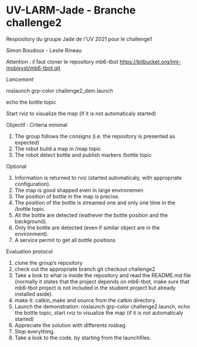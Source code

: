 # UV-LARM-Jade - Branche challenge2
Respository du groupe Jade de l'UV 2021 pour le challenge1

Simon Boudoux - Leslie Rineau

Attention : il faut cloner le repository mb6-tbot
https://bitbucket.org/imt-mobisyst/mb6-tbot.git

_Lancement_

roslaunch grp-color challenge2_dem.launch

echo the bottle topic

Start rviz to visualize the map (if it is not automaticaly started)

Objectif :
Criteria
minimal
1. The group follows the consigns (i.e. the repository is presented as expected)
2. The robot build a map in /map topic
3. The robot detect bottle and publish markers /bottle topic

Optional
1. Information is returned to rviz (started automaticaly, with appropriate configuration).
2. The map is good shapped even in large environemen
3. The position of bottle in the map is precise.
4. The position of the bottle is streamed one and only one time in the /bottle topic.
5. All the bottle are detected (wathever the bottle position and the background).
6. Only the bottle are detected (even if similar object are in the environment).
7. A service permit to get all bottle positions

Evaluation protocol
1. clone the group’s repository
2. check out the appropriate branch git checkout challenge2
3. Take a look to what is inside the repository and read the README.md file (normally it states that the project depends on mb6-tbot, make sure that mb6-tbot project is not included in the studient project but already installed aside).
4. make it: catkin_make and source from the catkin directory.
5. Launch the demonstration: roslaunch grp-color challenge2.launch, echo the bottle topic, start rviz to visualize the map (if it is not automaticaly started)
6. Appreciate the solution with differents rosbag.
7. Stop everything.
8. Take a look to the code, by starting from the launchfiles.

